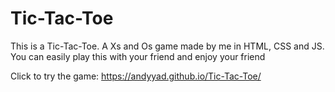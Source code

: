 # Tic-Tac-Toe
This is a Tic-Tac-Toe. A Xs and Os game made by me in HTML, CSS and JS. You can easily play this with your friend and enjoy your friend

Click to try the game: https://andyyad.github.io/Tic-Tac-Toe/
